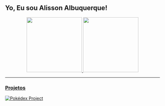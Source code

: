 ## Yo, Eu sou Alisson Albuquerque!

<div align="center">

  <a href="https://github.com/alissonalbuquerque">

  <img height="180em" src="https://github-readme-stats.vercel.app/api?username=alissonalbuquerque&show_icons=true&theme=dracula&include_all_commits=true&count_private=true" />

  <img height="180em" src="https://github-readme-stats.vercel.app/api/top-langs/?username=alissonalbuquerque&layout=compact&langs_count=7&theme=dracula" />

</div>

---

### Projetos

[![Pokédex Project](https://github-readme-stats.vercel.app/api/pin/?username=alissonalbuquerque&repo=pokedex&show_owner=true)](https://github.com/alissonalbuquerque/pokedex)
